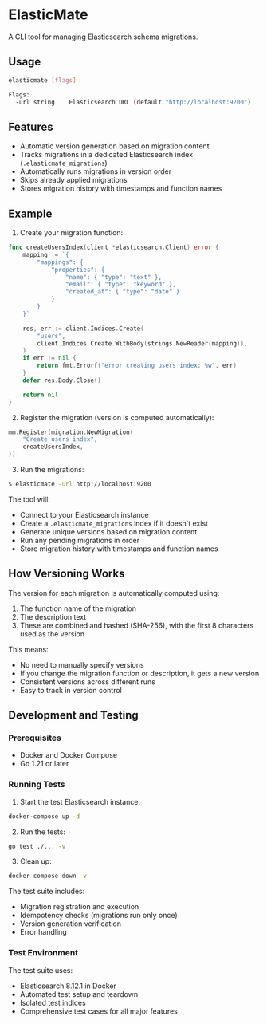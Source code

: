 # ElasticMate

A CLI tool for managing Elasticsearch schema migrations.

## Usage

```bash
elasticmate [flags]

Flags:
  -url string    Elasticsearch URL (default "http://localhost:9200")
```

## Features

- Automatic version generation based on migration content
- Tracks migrations in a dedicated Elasticsearch index (`.elasticmate_migrations`)
- Automatically runs migrations in version order
- Skips already applied migrations
- Stores migration history with timestamps and function names

## Example

1. Create your migration function:

```go
func createUsersIndex(client *elasticsearch.Client) error {
    mapping := `{
        "mappings": {
            "properties": {
                "name": { "type": "text" },
                "email": { "type": "keyword" },
                "created_at": { "type": "date" }
            }
        }
    }`

    res, err := client.Indices.Create(
        "users",
        client.Indices.Create.WithBody(strings.NewReader(mapping)),
    )
    if err != nil {
        return fmt.Errorf("error creating users index: %w", err)
    }
    defer res.Body.Close()

    return nil
}
```

2. Register the migration (version is computed automatically):

```go
mm.Register(migration.NewMigration(
    "Create users index",
    createUsersIndex,
))
```

3. Run the migrations:

```bash
$ elasticmate -url http://localhost:9200
```

The tool will:
- Connect to your Elasticsearch instance
- Create a `.elasticmate_migrations` index if it doesn't exist
- Generate unique versions based on migration content
- Run any pending migrations in order
- Store migration history with timestamps and function names

## How Versioning Works

The version for each migration is automatically computed using:
1. The function name of the migration
2. The description text
3. These are combined and hashed (SHA-256), with the first 8 characters used as the version

This means:
- No need to manually specify versions
- If you change the migration function or description, it gets a new version
- Consistent versions across different runs
- Easy to track in version control

## Development and Testing

### Prerequisites

- Docker and Docker Compose
- Go 1.21 or later

### Running Tests

1. Start the test Elasticsearch instance:
```bash
docker-compose up -d
```

2. Run the tests:
```bash
go test ./... -v
```

3. Clean up:
```bash
docker-compose down -v
```

The test suite includes:
- Migration registration and execution
- Idempotency checks (migrations run only once)
- Version generation verification
- Error handling

### Test Environment

The test suite uses:
- Elasticsearch 8.12.1 in Docker
- Automated test setup and teardown
- Isolated test indices
- Comprehensive test cases for all major features



